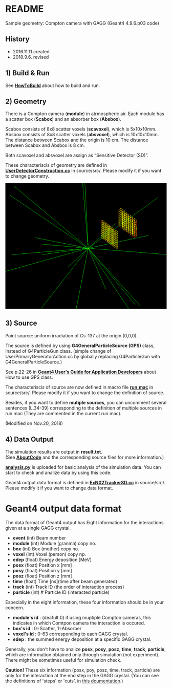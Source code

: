 # README
Sample geometry: Compton camera with GAGG (Geant4 4.9.6.p03 code)

## History
 - 2016.11.11 created  
 - 2018.9.6. revised  
 
## 1) Build & Run 
 See [**HowToBuild**](https://github.com/yoshihara-yuli/geant4-example_compton/blob/master/HowToBuild.md) about how to build and run.

## 2) Geometry

 There is a Compton camera (**module**) in atrmospheric air.
 Each module has a scatter box (**Scabox**) and an absorber box (**Absbox**).

 Scabox consists of 8x8 scatter voxels (**scavoxel**), which is 5x10x10mm.
 Absbox consists of 8x8 scatter voxels (**absvoxel**), which is 10x10x10mm.
 The distance between Scabox and the origin is 10 cm.
 The distance between Scabox and Absbox is 8 cm.

 Both scavoxel and absvoxel are assign as “Sensitive Detector (SD)”. 
 
These characteriscis of geometry are defined in [**UserDetectorConstruction.cc**](https://github.com/yoshihara-yuli/geant4-example_compton/blob/master/source/src/UserDetectorConstruction.cc) in source/src/. Please modify it if you want to change geometry.

![compton_geometry](geometry.png)

## 3) Source

Point source: uniform irradiation of Cs-137 at the origin (0,0,0). 
 
The source is defined by using **G4GeneralParticleSource (GPS)** class, instead of G4ParticleGun class. (simple change of UserPrimaryGeneratorAction.cc by globally replacing G4ParticleGun with G4GeneralParticleSource.)

See p.22-26 in [**Geant4 User's Guide for
Application Developers**](https://gentoo.osuosl.org/distfiles/BookForAppliDev-4.10.2.pdf) about How to use GPS class.

The characteriscis of source are now defined in macro file [**run.mac**](https://github.com/yoshihara-yuli/geant4-example_compton/blob/master/source/run.mac) in source/src/. Please modify it if you want to change the definition of source.

Besides, if you want to define **mutiple sources**, you can uncomment several sentences (L.34-39) corresponding to the definition of multiple sources in run.mac (They are commented in the current run.mac). 

(Modified on Nov.20, 2018)

## 4) Data Output
 The simulation results are output in **result.txt**.  
 (See [**AboutCode**](https://github.com/yoshihara-yuli/geant4-example_compton/blob/master/AboutCode.md) and the corresponding source files for more information.)
 
 [**analysis.py**](https://github.com/yoshihara-yuli/geant4-example_compton/blob/master/analysis/analysis.py) is uploaded for basic analysis of the simulation data. 
 You can start to check and analize data by using this code.
 
 Geant4 output data format is defined in [**ExN02TrackerSD.cc**](https://github.com/yoshihara-yuli/geant4-example_compton/blob/master/source/src/ExN02TrackerSD.cc) in source/src/. 
 Please modify it if you want to change data format.

# Geant4 output data format 

The data format of Geant4 output has Eight information for the interactions given at a single GAGG crystal.

 - **event**  (int)  Beam number
 - **module** (int)  Module (granma) copy no.
 - **box**    (int)  Box (mother) copy no.
 - **voxel**  (int)  Voxel (person) copy np.
 - **edep**   (float) Energy deposition [MeV]
 - **posx**   (float) Position x [mm]
 - **posy**   (float) Position y [mm]
 - **posz**   (float) Position z [mm]
 - **time**   (float) Time [ns]\(time after beam generated)
 - **track** (int)   Track ID (the order of interaction process)
 - **particle** (int) # Particle ID (interacted particle)

Especially in the eight information, these four information should be in your concern.

 - **module's id** : (deafult:0) if using muptiple Compton cameras, this indicates in which Comtpon camera the interaction is occured.
 - **box's id** : 0=Scatter, 1=Absorber 
 - **voxel's id** : 0-63 corresponding to each GAGG crystal.
 - **edep** : the summed energy deposition at a specific GAGG crystal.

Generally, you don't have to analize **posx**, **posy**, **posz**, **time**, **track**, **particle**, which are information obtained only through simulation (not experiment). There might be sometimes useful for simulation check.  

**Caution!** These six information (posx, poy, posz, time, track, particle) are only for the interaction at the end step in the GAGG crystal. (You can see the definitions of 'steps' or 'cuts', in [this doumentation](https://agenda.infn.it/getFile.py/access?sessionId=2&resId=0&materialId=0&confId=10937).)
